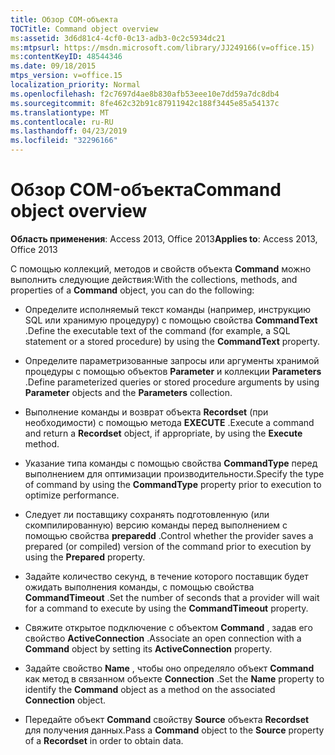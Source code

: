 ```yaml
---
title: Обзор COM-объекта
TOCTitle: Command object overview
ms:assetid: 3d6d81c4-4cf0-0c13-adb3-0c2c5934dc21
ms:mtpsurl: https://msdn.microsoft.com/library/JJ249166(v=office.15)
ms:contentKeyID: 48544346
ms.date: 09/18/2015
mtps_version: v=office.15
localization_priority: Normal
ms.openlocfilehash: f2c7697d4ae8b830afb53eee10e7dd59a7dc8db4
ms.sourcegitcommit: 8fe462c32b91c87911942c188f3445e85a54137c
ms.translationtype: MT
ms.contentlocale: ru-RU
ms.lasthandoff: 04/23/2019
ms.locfileid: "32296166"
---
```

# <a name="command-object-overview"></a><span data-ttu-id="50965-102">Обзор COM-объекта</span><span class="sxs-lookup"><span data-stu-id="50965-102">Command object overview</span></span>

<span data-ttu-id="50965-103">**Область применения**: Access 2013, Office 2013</span><span class="sxs-lookup"><span data-stu-id="50965-103">**Applies to**: Access 2013, Office 2013</span></span>

<span data-ttu-id="50965-104">С помощью коллекций, методов и свойств объекта **Command** можно выполнить следующие действия:</span><span class="sxs-lookup"><span data-stu-id="50965-104">With the collections, methods, and properties of a **Command** object, you can do the following:</span></span>

  - <span data-ttu-id="50965-105">Определите исполняемый текст команды (например, инструкцию SQL или хранимую процедуру) с помощью свойства **CommandText** .</span><span class="sxs-lookup"><span data-stu-id="50965-105">Define the executable text of the command (for example, a SQL statement or a stored procedure) by using the **CommandText** property.</span></span>

  - <span data-ttu-id="50965-106">Определите параметризованные запросы или аргументы хранимой процедуры с помощью объектов **Parameter** и коллекции **Parameters** .</span><span class="sxs-lookup"><span data-stu-id="50965-106">Define parameterized queries or stored procedure arguments by using **Parameter** objects and the **Parameters** collection.</span></span>

  - <span data-ttu-id="50965-107">Выполнение команды и возврат объекта **Recordset** (при необходимости) с помощью метода **EXECUTE** .</span><span class="sxs-lookup"><span data-stu-id="50965-107">Execute a command and return a **Recordset** object, if appropriate, by using the **Execute** method.</span></span>

  - <span data-ttu-id="50965-108">Указание типа команды с помощью свойства **CommandType** перед выполнением для оптимизации производительности.</span><span class="sxs-lookup"><span data-stu-id="50965-108">Specify the type of command by using the **CommandType** property prior to execution to optimize performance.</span></span>

  - <span data-ttu-id="50965-109">Следует ли поставщику сохранять подготовленную (или скомпилированную) версию команды перед выполнением с помощью свойства **preparedd** .</span><span class="sxs-lookup"><span data-stu-id="50965-109">Control whether the provider saves a prepared (or compiled) version of the command prior to execution by using the **Prepared** property.</span></span>

  - <span data-ttu-id="50965-110">Задайте количество секунд, в течение которого поставщик будет ожидать выполнения команды, с помощью свойства **CommandTimeout** .</span><span class="sxs-lookup"><span data-stu-id="50965-110">Set the number of seconds that a provider will wait for a command to execute by using the **CommandTimeout** property.</span></span>

  - <span data-ttu-id="50965-111">Свяжите открытое подключение с объектом **Command** , задав его свойство **ActiveConnection** .</span><span class="sxs-lookup"><span data-stu-id="50965-111">Associate an open connection with a **Command** object by setting its **ActiveConnection** property.</span></span>

  - <span data-ttu-id="50965-112">Задайте свойство **Name** , чтобы оно определяло объект **Command** как метод в связанном объекте **Connection** .</span><span class="sxs-lookup"><span data-stu-id="50965-112">Set the **Name** property to identify the **Command** object as a method on the associated **Connection** object.</span></span>

  - <span data-ttu-id="50965-113">Передайте объект **Command** свойству **Source** объекта **Recordset** для получения данных.</span><span class="sxs-lookup"><span data-stu-id="50965-113">Pass a **Command** object to the **Source** property of a **Recordset** in order to obtain data.</span></span>

